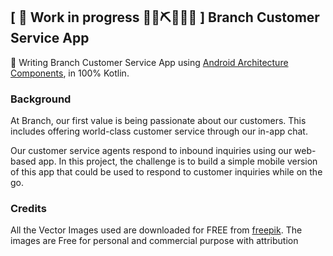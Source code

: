 ## \[ 🚧 Work in progress 👷‍♀️⛏👷🔧️🚧 \] Branch Customer Service App 


👀  Writing Branch Customer Service App using [Android Architecture Components](https://developer.android.com/topic/libraries/architecture/), in 100% Kotlin. 


### Background

At Branch, our first value is being passionate about our customers. This includes offering world-class customer service through our in-app chat.

Our customer service agents respond to inbound inquiries using our web-based app. In this project, the challenge is to build a simple mobile version of this app that could be used to respond to customer inquiries while on the go.

### Credits

All the Vector Images used are downloaded for FREE from [freepik](https://www.freepik.com). The images are Free for personal and commercial purpose with attribution